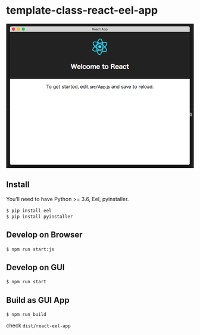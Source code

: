 # template-class-react-eel-app

![](./sample.png)

## Install

You’ll need to have Python >= 3.6, Eel, pyinstaller.

```
$ pip install eel
$ pip install pyinstaller
```

## Develop on Browser

```
$ npm run start:js
```

## Develop on GUI

```
$ npm run start
```

## Build as GUI App

```
$ npm run build
```

check `dist/react-eel-app`
